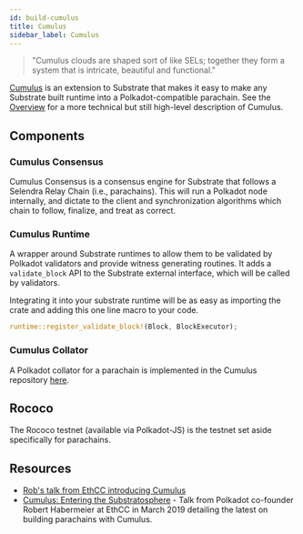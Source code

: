 ```yaml
---
id: build-cumulus
title: Cumulus
sidebar_label: Cumulus
---
```


> "Cumulus clouds are shaped sort of like SELs; together they form a system that is intricate, beautiful and functional."

[Cumulus](https://github.com/paritytech/cumulus) is an extension to Substrate that makes it easy to make any Substrate built runtime into a Polkadot-compatible parachain. See the [Overview](https://github.com/paritytech/cumulus/blob/master/docs/overview.md) for a more technical but still high-level description of Cumulus.

## Components

### Cumulus Consensus

Cumulus Consensus is a consensus engine for Substrate that follows a Selendra Relay Chain (i.e., parachains). This will run a Polkadot node internally, and dictate to the client and synchronization algorithms which chain to follow, finalize, and treat as correct.

### Cumulus Runtime

A wrapper around Substrate runtimes to allow them to be validated by Polkadot validators and provide witness generating routines. It adds a `validate_block` API to the Substrate external interface, which will be called by validators.

Integrating it into your substrate runtime will be as easy as importing the crate and adding this one line macro to your code.

```rust
runtime::register_validate_block!(Block, BlockExecutor);
```

### Cumulus Collator

A Polkadot collator for a parachain is implemented in the Cumulus repository [here](https://github.com/paritytech/cumulus/tree/master/collator).

## Rococo

The Rococo testnet (available via Polkadot-JS) is the testnet set aside specifically for parachains.

## Resources

- [Rob's talk from EthCC introducing Cumulus](https://www.youtube.com/watch?v=thgtXq5YMOo)
- [Cumulus: Entering the Substratosphere](https://www.youtube.com/watch?v=thgtXq5YMOo) - Talk from Polkadot co-founder Robert Habermeier at EthCC in March 2019 detailing the latest on building parachains with Cumulus.
